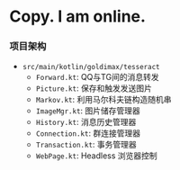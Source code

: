 # Copy. I am online.

### 项目架构

- `src/main/kotlin/goldimax/tesseract`
  - `Forward.kt`: QQ与TG间的消息转发
  - `Picture.kt`: 保存和触发发送图片
  - `Markov.kt`: 利用马尔科夫链构造随机串
  - `ImageMgr.kt`: 图片储存管理器
  - `History.kt`: 消息历史管理器
  - `Connection.kt`: 群连接管理器
  - `Transaction.kt`: 事务管理器
  - `WebPage.kt`: Headless 浏览器控制
  
  